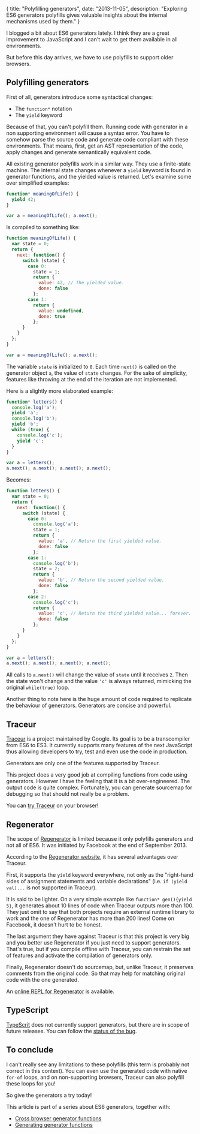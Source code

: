 {
  title: "Polyfilling generators",
  date: "2013-11-05",
  description: "Exploring ES6 generators polyfills gives valuable insights about the internal mechanisms used by them."
}

I blogged a bit about ES6 generators lately. I think they are a great improvement to JavaScript and I can't wait to get them available in all environments.

But before this day arrives, we have to use polyfills to support older browsers.

## Polyfilling generators

First of all, generators introduce some syntactical changes:

* The `function*` notation
* The `yield` keyword

Because of that, you can't polyfill them. Running code with generator in a non supporting environment will cause a syntax error. You have to somehow parse the source code and generate code compliant with these environments. That means, first, get an AST representation of the code, apply changes and generate semantically equivalent code.

All existing generator polyfills work in a similar way. They use a finite-state machine. The internal state changes whenever a `yield` keyword is found in generator functions, and the yielded value is returned. Let's examine some over simplified examples:
```javascript
function* meaningOfLife() {
  yield 42;
}

var a = meaningOfLife(); a.next();
```

Is compiled to something like:
```javascript
function meaningOfLife() {
  var state = 0;
  return {
    next: function() {
      switch (state) {
        case 0:
          state = 1;
          return {
            value: 42, // The yielded value.
            done: false
          };
        case 1:
          return {
            value: undefined,
            done: true
          };
      }
    }
  };
}

var a = meaningOfLife(); a.next();
```

The variable `state` is initialized to `0`. Each time `next()` is called on the generator object `a`, the value of `state` changes. For the sake of simplicity, features like throwing at the end of the iteration are not implemented.

Here is a slightly more elaborated example:
```javascript
function* letters() {
  console.log('a');
  yield 'a';
  console.log('b');
  yield 'b';
  while (true) {
    console.log('c');
    yield 'c';
  }
}

var a = letters();
a.next(); a.next(); a.next(); a.next();
```

Becomes:
```javascript
function letters() {
  var state = 0;
  return {
    next: function() {
      switch (state) {
        case 0:
          console.log('a');
          state = 1;
          return {
            value: 'a', // Return the first yielded value.
            done: false
          };
        case 1:
          console.log('b');
          state = 2;
          return {
            value: 'b', // Return the second yielded value.
            done: false
          };
        case 2:
          console.log('c');
          return {
            value: 'c', // Return the third yielded value... forever.
            done: false
          };
      }
    }
  };
}

var a = letters();
a.next(); a.next(); a.next(); a.next();
```

All calls to `a.next()` will change the value of `state` until it receives `2`. Then the state won't change and the value `'c'` is always returned, mimicking the original `while(true)` loop.

Another thing to note here is the huge amount of code required to replicate the behaviour of generators. Generators are concise and powerful.

## Traceur

[Traceur](https://github.com/google/traceur-compiler) is a project maintained by Google. Its goal is to be a transcompiler from ES6 to ES3. It currently supports many features of the next JavaScript thus allowing developers to try, test and even use the code in production.

Generators are only one of the features supported by Traceur.

This project does a very good job at compiling functions from code using generators. However I have the feeling that it is a bit over-engineered. The output code is quite complex. Fortunately, you can generate sourcemap for debugging so that should not really be a problem.

You can [try Traceur](http://traceur-compiler.googlecode.com/git/demo/repl.html#function*%20letters%28%29%20{%0A%20%20console.log%28%27a%27%29%3B%0A%20%20yield%20%27a%27%3B%0A%20%20console.log%28%27b%27%29%3B%0A%20%20yield%20%27b%27%3B%0A%20%20while%20%28true%29%20{%0A%20%20%20%20console.log%28%27c%27%29%3B%0A%20%20%20%20yield%20%27c%27%3B%0A%20%20}%0A}%0A%0Avar%20a%20%3D%20letters%28%29%3B%0Aa.next%28%29%3B%20a.next%28%29%3B%20a.next%28%29%3B%20a.next%28%29%3B) on your browser!

## Regenerator

The scope of [Regenerator](https://github.com/facebook/regenerator) is limited because it only polyfills generators and not all of ES6. It was initiated by Facebook at the end of September 2013.

According to the [Regenerator website](http://facebook.github.io/regenerator/), it has several advantages over Traceur.

First, it supports the `yield` keyword everywhere, not only as the "right-hand sides of assignment statements and variable declarations" (i.e. `if (yield val)...` is not supported in Traceur).

It is said to be lighter. On a very simple example like `function* gen(){yield 5}`, it generates about 10 lines of code when Traceur outputs more than 100. They just omit to say that both projects require an external runtime library to work and the one of Regenerator has more than 200 lines! Come on Facebook, it doesn't hurt to be honest.

The last argument they have against Traceur is that this project is very big and you better use Regenerator if you just need to support generators. That's true, but if you compile offline with Traceur, you can restrain the set of features and activate the compilation of generators only.

Finally, Regenerator doesn't do sourcemap, but, unlike Traceur, it preserves comments from the original code. So that may help for matching original code with the one generated.

An [online REPL for Regenerator](http://facebook.github.io/regenerator/) is available.

## TypeScript

[TypeScrit](http://www.typescriptlang.org/) does not currently support generators, but there are in scope of future releases. You can follow the [status of the bug](https://typescript.codeplex.com/workitem/1363).

## To conclude

I can't really see any limitations to these polyfills (this term is probably not correct in this context). You can even use the generated code with native `for-of` loops, and on non-supporting browsers, Traceur can also polyfill these loops for you!

So give the generators a try today!

This article is part of a series about ES6 generators, together with:

* [Cross browser generator functions](http://gu.illau.me/posts/cross-browser-generator-functions/)
* [Generating generator functions](http://gu.illau.me/posts/generating-generator-functions/)
